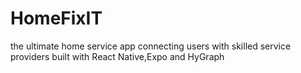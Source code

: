 # HomeFixIT
the ultimate home service app connecting users with skilled service providers built with React Native,Expo and HyGraph
